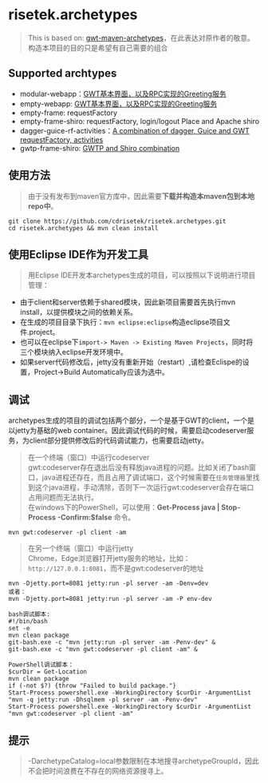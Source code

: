 # risetek.archetypes
>
> This is based on: [gwt-maven-archetypes](https://github.com/tbroyer/gwt-maven-archetypes)，在此表达对原作者的敬意。  
> 构造本项目的目的只是希望有自己需要的组合

## Supported archtypes
* modular-webapp：[GWT基本界面，以及RPC实现的Greeting服务](modular-webapp.md)
* empty-webapp: [GWT基本界面，以及RPC实现的Greeting服务](empty-webapp.md)
* empty-frame: requestFactory
* empty-frame-shiro: requestFactory, login/logout Place and Apache shiro
* dagger-guice-rf-activities：[A combination of dagger, Guice and GWT requestFactory, activities](dagger-guice-rf-activities.md)
* gwtp-frame-shiro: [GWTP and Shiro combination](gwtp.frame.shiro.md)

## 使用方法
> 由于没有发布到maven官方库中，因此需要**下载并构造本maven包到本地repo中**。
```
git clone https://github.com/cdrisetek/risetek.archetypes.git
cd risetek.archetypes && mvn clean install
```
## 使用Eclipse IDE作为开发工具
> 用Eclipse IDE开发本archetypes生成的项目，可以按照以下说明进行项目管理：
- 由于client和server依赖于shared模块，因此新项目需要首先执行mvn install，以提供模块之间的依赖关系。
- 在生成的项目目录下执行：`mvn eclipse:eclipse`构造eclipse项目文件.project。
- 也可以在eclipse下`import-> Maven -> Existing Maven Projects`，同时将三个模块纳入eclipse开发环境中。
- 如果server代码修改后，jetty没有重新开始（restart）,请检查Eclispe的设置，Project->Build Automatically应该为选中。

## 调试
archetypes生成的项目的调试包括两个部分，一个是基于GWT的client，一个是以jetty为基础的web container。因此调试代码的时候，需要启动codeserver服务，为client部分提供修改后的代码调试能力，也需要启动jetty。

> 在一个终端（窗口）中运行codeserver  
> gwt:codeserver存在退出后没有释放java进程的问题。比如关闭了bash窗口，java进程还存在，而且占用了调试端口，这个时候需要在`任务管理器`里找到这个java进程，手动清除，否则下一次运行gwt:codeserver会存在端口占用问题而无法执行。<br/>在windows下的PowerShell，可以使用：__Get-Process java | Stop-Process -Confirm:$false__ 命令。
```
mvn gwt:codeserver -pl client -am
```

> 在另一个终端（窗口）中运行jetty  
> Chrome，Edge浏览器打开jetty服务的地址，比如：`http://127.0.0.1:8081`，而不是gwt:codeserver的地址
```
mvn -Djetty.port=8081 jetty:run -pl server -am -Denv=dev
或者：
mvn -Djetty.port=8081 jetty:run -pl server -am -P env-dev
```

```
bash调试脚本:
#!/bin/bash
set -e
mvn clean package
git-bash.exe -c "mvn jetty:run -pl server -am -Penv-dev" &
git-bash.exe -c "mvn gwt:codeserver -pl client -am" &
```
```
PowerShell调试脚本：
$curDir = Get-Location
mvn clean package
if (-not $?) {throw "Failed to build package."}
Start-Process powershell.exe -WorkingDirectory $curDir -ArgumentList "mvn -q jetty:run -Dhsqlmem -pl server -am -Penv-dev"
Start-Process powershell.exe -WorkingDirectory $curDir -ArgumentList "mvn gwt:codeserver -pl client -am"
```
## 提示
> -DarchetypeCatalog=local参数限制在本地搜寻archetypeGroupId，因此不会把时间浪费在不存在的网络资源搜寻上。
